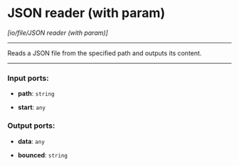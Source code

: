 # JSON reader (with param)

_[io/file/JSON reader (with param)]_

---

Reads a JSON file from the specified path and outputs its content.  

---

### Input ports:

* __path__: ` string `


* __start__: ` any `

### Output ports:

* __data__: ` any `


* __bounced__: ` string `

